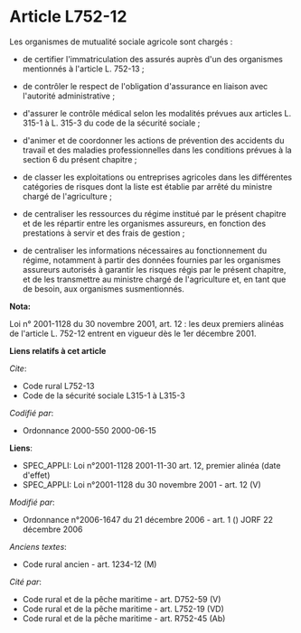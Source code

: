 # Article L752-12

Les organismes de mutualité sociale agricole sont chargés :

- de certifier l'immatriculation des assurés auprès d'un des organismes mentionnés à l'article L. 752-13 ;

- de contrôler le respect de l'obligation d'assurance en liaison avec l'autorité administrative ;

- d'assurer le contrôle médical selon les modalités prévues aux articles L. 315-1 à L. 315-3 du code de la sécurité sociale ;

- d'animer et de coordonner les actions de prévention des accidents du travail et des maladies professionnelles dans les
conditions prévues à la section 6 du présent chapitre ;

- de classer les exploitations ou entreprises agricoles dans les différentes catégories de risques dont la liste est établie
par arrêté du ministre chargé de l'agriculture ;

- de centraliser les ressources du régime institué par le présent chapitre et de les répartir entre les organismes assureurs,
en fonction des prestations à servir et des frais de gestion ;

- de centraliser les informations nécessaires au fonctionnement du régime, notamment à partir des données fournies par les
organismes assureurs autorisés à garantir les risques régis par le présent chapitre, et de les transmettre au ministre chargé
de l'agriculture et, en tant que de besoin, aux organismes susmentionnés.

**Nota:**

Loi n° 2001-1128 du 30 novembre 2001, art. 12 : les deux premiers alinéas de l'article L. 752-12 entrent en vigueur dès le
1er décembre 2001.

**Liens relatifs à cet article**

_Cite_:

  - Code rural L752-13
  - Code de la sécurité sociale L315-1 à L315-3

_Codifié par_:

  - Ordonnance 2000-550 2000-06-15

**Liens**:

  - SPEC_APPLI: Loi n°2001-1128 2001-11-30 art. 12, premier alinéa (date d'effet)
  - SPEC_APPLI: Loi n°2001-1128 du 30 novembre 2001 - art. 12 (V)

_Modifié par_:

  - Ordonnance n°2006-1647 du 21 décembre 2006 - art. 1 () JORF 22 décembre 2006

_Anciens textes_:

  - Code rural ancien - art. 1234-12 (M)

_Cité par_:

  - Code rural et de la pêche maritime - art. D752-59 (V)
  - Code rural et de la pêche maritime - art. L752-19 (VD)
  - Code rural et de la pêche maritime - art. R752-45 (Ab)
